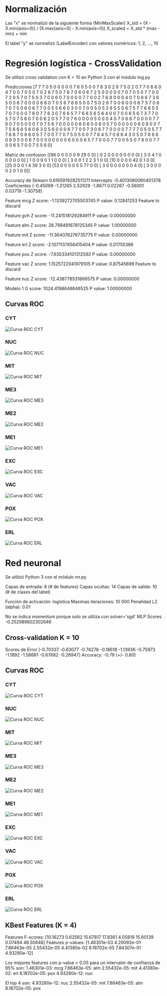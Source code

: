 # Normalización
Las "x" se normalizó de la siguiente forma (MinMaxScaler)
X_std = (X - X.min(axis=0)) / (X.max(axis=0) - X.min(axis=0))
X_scaled = X_std * (max - min) + min

El label "y" se normalizó (LabelEncoder) con valores numéricos: 1, 2, ..., 10

# Regresión logística - CrossValidation

Se utilizó cross validation con K = 10 en Python 3 con el módulo log.py

Predicciones [7 7 7 0 5 0 0 0 0 0 7 6 0 5 0 0 7 6 3 0 2 6 7 5 0 2 0 7 7 0 6 6 0 4 7 0 0
 7 0 5 0 7 0 2 6 7 5 0 7 6 7 0 6 0 6 7 2 5 0 0 0 0 0 7 0 7 0 5 0 7 7 0 0 7
 2 0 5 7 0 7 5 0 3 7 0 0 6 0 7 0 0 0 0 7 7 0 0 2 7 6 8 0 0 0 4 0 7 0 6 6 7
 3 6 5 0 5 6 7 0 0 0 0 6 6 0 7 0 5 6 7 6 6 5 0 0 7 5 0 2 6 7 0 0 6 0 0 0 6
 7 3 7 0 6 7 0 7 5 0 6 0 6 7 7 0 0 5 5 6 6 0 3 0 0 7 0 0 5 0 5 2 6 5 5 0 6
 7 5 7 7 6 6 0 5 7 0 7 0 0 0 7 6 0 7 7 6 3 0 7 6 6 5 7 7 6 6 5 6 5 6 4 0 0
 7 0 0 6 5 6 7 3 7 7 0 5 7 0 7 5 6 0 7 0 0 6 2 0 5 7 7 0 7 6 0 0 0 0 5 0 0
 0 4 0 7 0 6 6 7 0 0 0 0 7 7 6 0 7 0 5 0 5 0 7 0 7 5 6 7 0 0 0 0 0 6 0 6 0
 0 6 0 5 7 0 0 0 0 0 0 6 0 8 0 0 7 7 5 6 6 6 5 6 0 6 3 0 5 6 0 0 0 6 7 7 0
 5 7 3 0 6 7 7 0 0 0 0 7 7 7 7 0 5 0 5 7 7 7 6 6 7 0 6 6 0 5 7 7 0 0 7 7 0
 7 5 0 5 0 0 7 7 6 4 5 7 0 6 6 4 3 0 5 0 7 6 6 6 0 6 0 5 0 0 6 7 0 0 5 0 0
 0 0 0 6 0 0 0 6 5 7 7 0 0 0 7 7 0 0 5 5 0 7 8 0 0 7 7 0 0 6 5 7 0 0 7 5 5
 6 0]

Matriz de confusion
[[96  0  0  0  0  0  9 29  0  0]
 [ 0  2  0  0  0  0  0  0  0  0]
 [ 3  0  4  1  0  0  0  0  0  0]
 [ 1  0  0  9  0  1  1  0  0  0]
 [ 3  0  0  1  2  2  3  1  0  0]
 [10  0  0  0  0 42  0  1  0  0]
 [25  0  0  0  1  4 39  3  0  0]
 [53  0  0  0  0  5  5 77  0  0]
 [ 3  0  0  0  0  0  0  0  4  0]
 [ 3  0  0  0  0  2  0  1  0  0]]

Accuracy de Sklearn 0.6165919282511211
Intercepto -0.4013080060401378
Coeficientes [-0.45069 -1.21265  2.52929 
              -1.8671   0.02267 -0.58001  
              0.03719 -1.30758]

Feature mcg
Z score: -1.1339272705503745
P value: 0.12841253
Feature to discard

Feature gvh
Z score: -11.241518129284911
P value: 0.00000000

Feature alm
Z score: 28.798491678125345
P value: 1.00000000

Feature mit
Z score: -11.364076276735775
P value: 0.00000000

Feature erl
Z score: -2.1071137656415404
P value: 0.01755386

Feature pox
Z score: -7.635334101312592
P value: 0.00000000

Feature vac
Z score: 1.1525722041979105
P value: 0.87545699
Feature to discard

Feature nuc
Z score: -12.438778531866575
P value: 0.00000000

Modelo 1
G score: 1024.4198648846525
P value: 1.00000000

## Curvas ROC
### CYT

![Curva ROC CYT](URL_IMAGE)

### NUC

![Curva ROC NUC](URL_IMAGE)

### MIT

![Curva ROC MIT](URL_IMAGE)

### ME3

![Curva ROC ME3](URL_IMAGE)

### ME2

![Curva ROC ME2](URL_IMAGE)

### ME1

![Curva ROC ME1](URL_IMAGE)

### EXC

![Curva ROC EXC](URL_IMAGE)

### VAC

![Curva ROC VAC](URL_IMAGE)

### POX

![Curva ROC POX](URL_IMAGE)

### ERL

![Curva ROC ERL](URL_IMAGE)

# Red neuronal

Se utilizó Python 3 con el módulo nn.py

Capas de entrada: 8 (# de features)
Capas ocultas: 14
Capas de salida: 10 (# de clases del label)

Función de activación: logística
Maximas iteraciones: 10 000
Penalidad L2 (alpha): 0.01

No se indica momentum porque solo se utiliza con solver='sgd'
MLP Scores -0.252989802302646

## Cross-validation K = 10
Scores de Error [-0.70337 -0.63077 -0.74278 
        -0.18618 -1.13936 -0.75973 
        -1.1892  -1.58681 -0.67682 
        -0.26947]
Accuracy: -0.79 (+/- 0.80)

## Curvas ROC
### CYT

![Curva ROC CYT](URL_IMAGE)

### NUC

![Curva ROC NUC](URL_IMAGE)

### MIT

![Curva ROC MIT](URL_IMAGE)

### ME3

![Curva ROC ME3](URL_IMAGE)

### ME2

![Curva ROC ME2](URL_IMAGE)

### ME1

![Curva ROC ME1](URL_IMAGE)

### EXC

![Curva ROC EXC](URL_IMAGE)

### VAC

![Curva ROC VAC](URL_IMAGE)

### POX

![Curva ROC POX](URL_IMAGE)

### ERL

![Curva ROC ERL](URL_IMAGE)

## KBest Features (K = 4)
Features F-scores: [10.16273  0.62562 15.67817 
                    17.8361   4.05819 15.60139 
                    0.07494  48.50648]
Features p-values: [1.46301e-03 4.29092e-01 
                    7.86463e-05 2.55432e-05 
                    4.41380e-02 8.18702e-05
                    7.84307e-01 4.93280e-12]

Los mejores features con p-value < 0.05 para un intervalor de confianza de 95% son:
1.46301e-03: mcg
7.86463e-05: alm
2.55432e-05: mit
4.41380e-02: erl
8.18702e-05: pox
4.93280e-12: nuc

El top 4 son:
4.93280e-12: nuc
2.55432e-05: mit
7.86463e-05: alm
8.18702e-05: pox